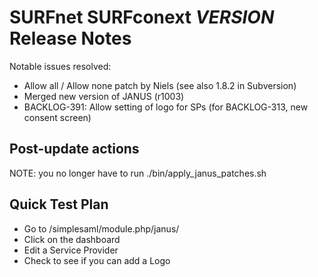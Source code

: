 # SURFnet SURFconext $VERSION$ Release Notes #

Notable issues resolved:
* Allow all / Allow none patch by Niels (see also 1.8.2 in Subversion)
* Merged new version of JANUS (r1003)
* BACKLOG-391: Allow setting of logo for SPs (for BACKLOG-313, new consent screen)

Post-update actions
-------------------

NOTE: you no longer have to run ./bin/apply_janus_patches.sh

Quick Test Plan
---------------

* Go to /simplesaml/module.php/janus/
* Click on the dashboard
* Edit a Service Provider
* Check to see if you can add a Logo
